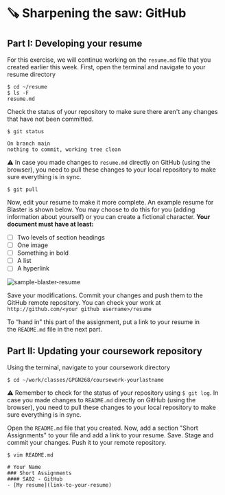 
# 🪚 Sharpening the saw: GitHub

## Part I: Developing your resume 
For this exercise, we will continue working on the `resume.md` file that you created earlier this week. First, open the terminal and navigate to your resume directory

```
$ cd ~/resume
$ ls -F
resume.md
```

Check the status of your repository to make sure there aren't any changes that have not been committed.

```
$ git status

On branch main
nothing to commit, working tree clean
```

⚠️ In case you made changes to `resume.md` directly on GitHub (using the browser), you need to pull these changes to your local repository to make sure everything is in sync.

```
$ git pull
```

Now, edit your resume to make it more complete. An example resume for Blaster is shown below. You may choose to do this for you (adding information about yourself) or you can create a fictional character.  **Your document must have at least:**

- [ ] Two levels of section headings
- [ ] One image
- [ ] Something in bold
- [ ] A list
- [ ] A hyperlink

![sample-blaster-resume](https://user-images.githubusercontent.com/2079352/215233684-f9e33a99-a61b-4bad-9be4-fff88e791770.png)


Save your modifications. Commit your changes and push them to the GitHub remote repository. You can check your work at  `http://github.com/<your github username>/resume`

To “hand in” this part of the assignment, put a link to your resume in the `README.md` file in the next part.

## Part II: Updating your coursework repository

Using the terminal, navigate to your coursework directory

```
$ cd ~/work/classes/GPGN268/coursework-yourlastname
```

⚠️ Remember to check for the status of your repository using `$ git log`. In case you made changes to `README.md` directly on GitHub (using the browser), you need to pull these changes to your local repository to make sure everything is in sync.

Open the `README.md` file that you created. Now, add a section "Short Assignments" to your file and add a link to your resume. Save. Stage and commit your changes. Push it to your remote repository.

```
$ vim README.md
```

```
# Your Name
### Short Assignments
#### SA02 - GitHub 
- [My resume](link-to-your-resume)
```
